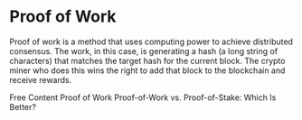 # Proof of Work

Proof of work is a method that uses computing power to achieve distributed consensus. The work, in this case, is generating a hash (a long string of characters) that matches the target hash for the current block. The crypto miner who does this wins the right to add that block to the blockchain and receive rewards.

<ResourceGroupTitle>Free Content</ResourceGroupTitle>
<BadgeLink badgeText='Read' colorScheme='yellow' href='https://medium.com/utrust/proof-of-work-ab12b8e13c7'>Proof of Work</BadgeLink>
<BadgeLink badgeText='Read' colorScheme='yellow' href='https://blockworks.co/proof-of-work-vs-proof-of-stake-whats-the-difference/'>Proof-of-Work vs. Proof-of-Stake: Which Is Better?</BadgeLink>
